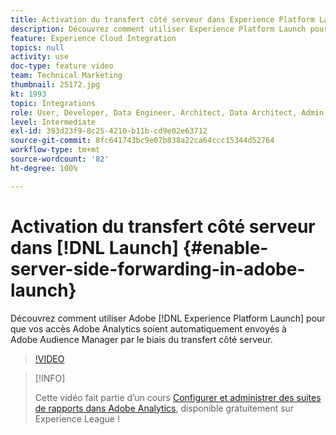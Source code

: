 ```yaml
---
title: Activation du transfert côté serveur dans Experience Platform Launch
description: Découvrez comment utiliser Experience Platform Launch pour que vos accès Adobe Analytics soient automatiquement envoyés à Adobe Audience Manager par le biais du transfert côté serveur.
feature: Experience Cloud Integration
topics: null
activity: use
doc-type: feature video
team: Technical Marketing
thumbnail: 25172.jpg
kt: 1993
topic: Integrations
role: User, Developer, Data Engineer, Architect, Data Architect, Admin, Leader
level: Intermediate
exl-id: 393d23f9-8c25-4210-b11b-cd9e02e63712
source-git-commit: 8fc641743bc9e07b838a22ca64ccc15344d52764
workflow-type: tm+mt
source-wordcount: '82'
ht-degree: 100%

---
```


# Activation du transfert côté serveur dans [!DNL Launch] {#enable-server-side-forwarding-in-adobe-launch}

Découvrez comment utiliser Adobe [!DNL Experience Platform Launch] pour que vos accès Adobe Analytics soient automatiquement envoyés à Adobe Audience Manager par le biais du transfert côté serveur.

>[!VIDEO](https://video.tv.adobe.com/v/25172?quality=12&learn=on)

>[!INFO]
>
> Cette vidéo fait partie d’un cours [Configurer et administrer des suites de rapports dans Adobe Analytics](https://experienceleague.adobe.com/?recommended=Analytics-A-1-2021.1.administration), disponible gratuitement sur Experience League !